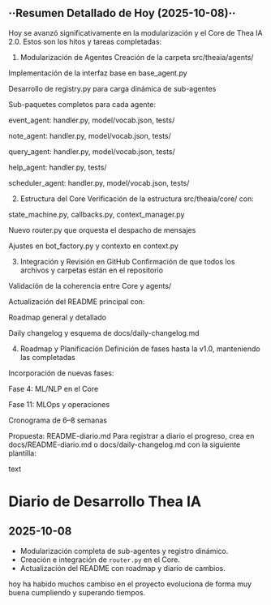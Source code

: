 

## ··Resumen Detallado de Hoy (2025-10-08)·· ##
Hoy se avanzó significativamente en la modularización y el Core de Thea IA 2.0. Estos son los hitos y tareas completadas:

1. Modularización de Agentes
Creación de la carpeta src/theaia/agents/

Implementación de la interfaz base en base_agent.py

Desarrollo de registry.py para carga dinámica de sub-agentes

Sub-paquetes completos para cada agente:

event_agent: handler.py, model/vocab.json, tests/

note_agent: handler.py, model/vocab.json, tests/

query_agent: handler.py, model/vocab.json, tests/

help_agent: handler.py, tests/

scheduler_agent: handler.py, model/vocab.json, tests/

2. Estructura del Core
Verificación de la estructura src/theaia/core/ con:

state_machine.py, callbacks.py, context_manager.py

Nuevo router.py que orquesta el despacho de mensajes

Ajustes en bot_factory.py y contexto en context.py

3. Integración y Revisión en GitHub
Confirmación de que todos los archivos y carpetas están en el repositorio

Validación de la coherencia entre Core y agents/

Actualización del README principal con:

Roadmap general y detallado

Daily changelog y esquema de docs/daily-changelog.md

4. Roadmap y Planificación
Definición de fases hasta la v1.0, manteniendo las completadas

Incorporación de nuevas fases:

Fase 4: ML/NLP en el Core

Fase 11: MLOps y operaciones

Cronograma de 6–8 semanas

Propuesta: README-diario.md
Para registrar a diario el progreso, crea en docs/README-diario.md o docs/daily-changelog.md con la siguiente plantilla:

text
# Diario de Desarrollo Thea IA

## 2025-10-08
- Modularización completa de sub-agentes y registro dinámico.
- Creación e integración de `router.py` en el Core.
- Actualización del README con roadmap y diario de cambios.

hoy ha habido muchos cambiso en el proyecto evoluciona de forma muy buena cumpliendo y superando tiempos.